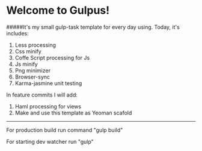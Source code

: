 # Welcome to Gulpus!
#####It's my small gulp-task template for every day using.
Today, it's includes:
 1. Less processing
 2. Css minify
 3. Coffe Script processing for Js
 4. Js minify
 5. Png minimizer
 6. Browser-sync
 7. Karma-jasmine unit testing

In feature commits I will add:
 1. Haml processing for views
 2. Make and use this template as Yeoman scafold

***

For production build run command "gulp build"

For starting dev watcher run "gulp"
